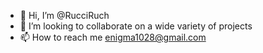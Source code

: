 - 👋 Hi, I’m @RucciRuch 
- 💞️ I’m looking to collaborate on a wide variety of projects
- 📫 How to reach me enigma1028@gmail.com

<!---
RucciRuch/RucciRuch is a ✨ special ✨ repository because its `README.md` (this file) appears on your GitHub profile.
You can click the Preview link to take a look at your changes.
--->
